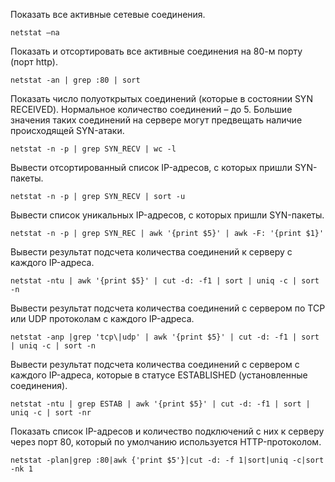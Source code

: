 Показать все активные сетевые соединения.

```
netstat –na
```
Показать и отсортировать все активные соединения на 80-м порту (порт http).

```
netstat -an | grep :80 | sort
```
Показать число полуоткрытых соединений (которые в состоянии SYN RECEIVED). Нормальное количество соединений – до 5. Большие значения таких соединений на сервере могут предвещать наличие происходящей SYN-атаки.

```
netstat -n -p | grep SYN_RECV | wc -l
```
Вывести отсортированный список IP-адресов, с которых пришли SYN-пакеты.

```
netstat -n -p | grep SYN_RECV | sort -u
```
Вывести список уникальных IP-адресов, с которых пришли SYN-пакеты.

```
netstat -n -p | grep SYN_REC | awk '{print $5}' | awk -F: '{print $1}'
```
Вывести результат подсчета количества соединений к серверу с каждого IP-адреса.

```
netstat -ntu | awk '{print $5}' | cut -d: -f1 | sort | uniq -c | sort -n
```
Вывести результат подсчета количества соединений с сервером по TCP или UDP протоколам с каждого IP-адреса.

```
netstat -anp |grep 'tcp\|udp' | awk '{print $5}' | cut -d: -f1 | sort | uniq -c | sort -n
```
Вывести результат подсчета количества соединений c сервером с каждого IP-адреса, которые в статусе ESTABLISHED (установленные соединения).

```
netstat -ntu | grep ESTAB | awk '{print $5}' | cut -d: -f1 | sort | uniq -c | sort -nr
```
Показать список IP-адресов и количество подключений с них к серверу через порт 80, который по умолчанию используется HTTP-протоколом.

```
netstat -plan|grep :80|awk {'print $5'}|cut -d: -f 1|sort|uniq -c|sort -nk 1
```
